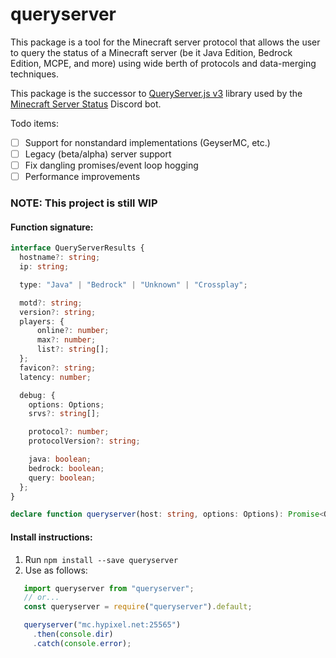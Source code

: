# queryserver
This package is a tool for the Minecraft server protocol that allows the user to query the status of a Minecraft server (be it Java Edition, Bedrock Edition, MCPE, and more) using wide berth of protocols and data-merging techniques.

This package is the successor to [QueryServer.js v3](https://www.github.com/stanstrum/queryServer3/) library used by the [Minecraft Server Status](https://top.gg/bot/652726107535310859?s=0b2d6fec6c0c4) Discord bot.

Todo items:
- [ ] Support for nonstandard implementations (GeyserMC, etc.)
- [ ] Legacy (beta/alpha) server support
- [ ] Fix dangling promises/event loop hogging
- [ ] Performance improvements

### NOTE: This project is still WIP
#### Function signature:
```ts
interface QueryServerResults {
  hostname?: string;
  ip: string;

  type: "Java" | "Bedrock" | "Unknown" | "Crossplay";

  motd?: string;
  version?: string;
  players: {
      online?: number;
      max?: number;
      list?: string[];
  };
  favicon?: string;
  latency: number;

  debug: {
    options: Options;
    srvs?: string[];

    protocol?: number;
    protocolVersion?: string;

    java: boolean;
    bedrock: boolean;
    query: boolean;
  };
}

declare function queryserver(host: string, options: Options): Promise<QueryServerResults>;
````

#### Install instructions:
1. Run `npm install --save queryserver`
2. Use as follows:
```js
   import queryserver from "queryserver";
   // or...
   const queryserver = require("queryserver").default;

   queryserver("mc.hypixel.net:25565")
     .then(console.dir)
     .catch(console.error);
```

